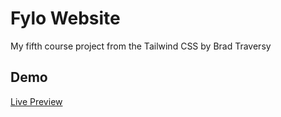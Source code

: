 # Fylo Website

My fifth course project from the Tailwind CSS by Brad Traversy

## Demo

[Live Preview]()
